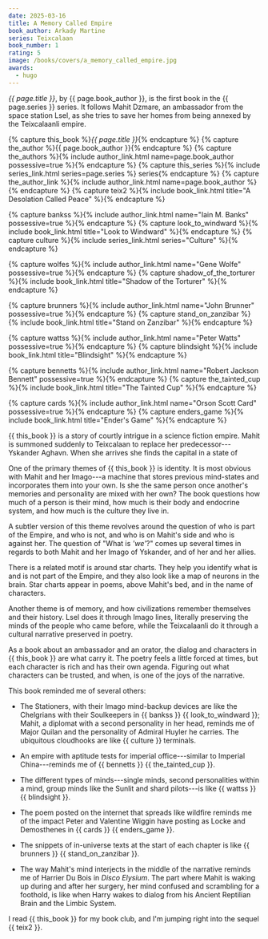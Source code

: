 ```yaml
---
date: 2025-03-16
title: A Memory Called Empire
book_author: Arkady Martine
series: Teixcalaan
book_number: 1
rating: 5
image: /books/covers/a_memory_called_empire.jpg
awards:
  - hugo
---
```


<cite class="book-title">{{ page.title }}</cite>, by <span
class="author-name">{{ page.book_author }}</span>, is the first book in the
<span class="book-series">{{ page.series }}</span> series. It follows Mahit
Dzmare, an ambassador from the space station Lsel, as she tries to save her
homes from being annexed by the Teixcalaanli empire.

{% capture this_book %}<cite class="book-title">{{ page.title }}</cite>{% endcapture %}
{% capture the_author %}<span class="author-name">{{ page.book_author }}</span>{% endcapture %}
{% capture the_authors %}{% include author_link.html name=page.book_author possessive=true %}{% endcapture %}
{% capture this_series %}{% include series_link.html series=page.series %} series{% endcapture %}
{% capture the_author_link %}{% include author_link.html name=page.book_author %}{% endcapture %}
{% capture teix2 %}{% include book_link.html title="A Desolation Called Peace" %}{% endcapture %}

{% capture bankss %}{% include author_link.html name="Iain M. Banks" possessive=true %}{% endcapture %}
{% capture look_to_windward %}{% include book_link.html title="Look to Windward" %}{% endcapture %}
{% capture culture %}{% include series_link.html series="Culture" %}{% endcapture %}

{% capture wolfes %}{% include author_link.html name="Gene Wolfe" possessive=true %}{% endcapture %}
{% capture shadow_of_the_torturer %}{% include book_link.html title="Shadow of the Torturer" %}{% endcapture %}

{% capture brunners %}{% include author_link.html name="John Brunner" possessive=true %}{% endcapture %}
{% capture stand_on_zanzibar %}{% include book_link.html title="Stand on Zanzibar" %}{% endcapture %}

{% capture wattss %}{% include author_link.html name="Peter Watts" possessive=true %}{% endcapture %}
{% capture blindsight %}{% include book_link.html title="Blindsight" %}{% endcapture %}

{% capture bennetts %}{% include author_link.html name="Robert Jackson Bennett" possessive=true %}{% endcapture %}
{% capture the_tainted_cup %}{% include book_link.html title="The Tainted Cup" %}{% endcapture %}

{% capture cards %}{% include author_link.html name="Orson Scott Card" possessive=true %}{% endcapture %}
{% capture enders_game %}{% include book_link.html title="Ender's Game" %}{% endcapture %}

{{ this_book }} is a story of courtly intrigue in a science fiction empire.
Mahit is summoned suddenly to Teixcalaan to replace her predecessor---Yskander
Aghavn. When she arrives she finds the capital in a state of 

One of the primary themes of {{ this_book }} is identity. It is most obvious
with Mahit and her Imago---a machine that stores previous mind-states and
incorporates them into your own. Is she the same person once another's
memories and personality are mixed with her own? The book questions how much
of a person is their mind, how much is their body and endocrine system, and
how much is the culture they live in.

A subtler version of this theme revolves around the question of who is part of
the Empire, and who is not, and who is on Mahit's side and who is against her.
The question of "What is _'we'_?" comes up several times in regards to both
Mahit and her Imago of Yskander, and of her and her allies.

There is a related motif is around star charts. They help you identify what is
and is not part of the Empire, and they also look like a map of neurons in the
brain. Star charts appear in poems, above Mahit's bed, and in the name of
characters.

Another theme is of memory, and how civilizations remember themselves and
their history. Lsel does it through Imago lines, literally preserving the
minds of the people who came before, while the Teixcalaanli do it through a
cultural narrative preserved in poetry.

As a book about an ambassador and an orator, the dialog and characters in {{
this_book }} are what carry it. The poetry feels a little forced at times, but
each character is rich and has their own agenda. Figuring out what characters
can be trusted, and when, is one of the joys of the narrative.

This book reminded me of several others:

- The Stationers, with their Imago mind-backup devices are like the Chelgrians
  with their Soulkeepers in {{ bankss }} {{ look_to_windward }}; Mahit, a
  diplomat with a second personality in her head, reminds me of Major Quilan
  and the personality of Admiral Huyler he carries. The ubiquitous cloudhooks
  are like {{ culture }} terminals.

- An empire with aptitude tests for imperial office---similar to Imperial
  China---reminds me of {{ bennetts }} {{ the_tainted_cup }}.

- The different types of minds---single minds, second personalities within a
  mind, group minds like the Sunlit and shard pilots---is like {{ wattss }} {{
  blindsight }}.

- The poem posted on the internet that spreads like wildfire reminds me of the
  impact Peter and Valentine Wiggin have posting as Locke and Demosthenes in
  {{ cards }} {{ enders_game }}.

- The snippets of in-universe texts at the start of each chapter is like {{
  brunners }} {{ stand_on_zanzibar }}.

- The way Mahit's mind interjects in the middle of the narrative reminds me of
  Harrier Du Bois in <cite class="video-game-title">Disco Elysium</cite>. The
  part where Mahit is waking up during and after her surgery, her mind
  confused and scrambling for a foothold, is like when Harry wakes to dialog
  from his Ancient Reptilian Brain and the Limbic System.

I read {{ this_book }} for my book club, and I'm jumping right into the sequel
{{ teix2 }}.
